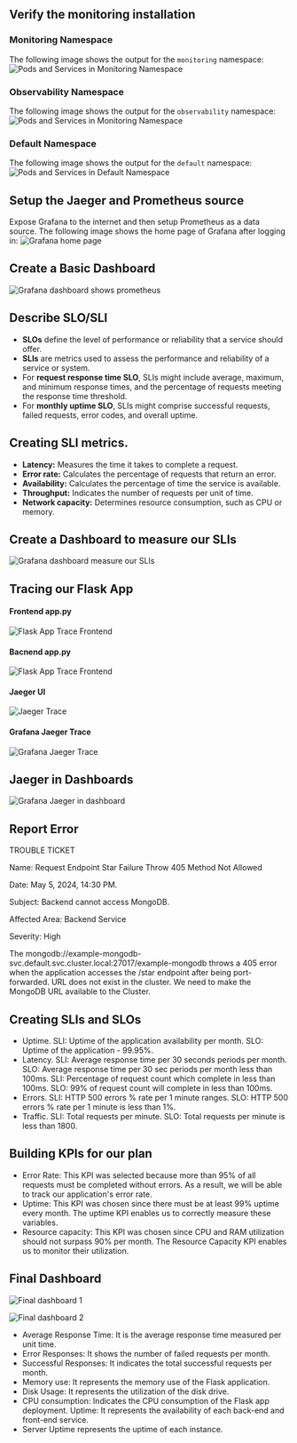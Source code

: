 ## Verify the monitoring installation

### Monitoring Namespace

The following image shows the output for the `monitoring` namespace:
![Pods and Services in Monitoring Namespace](answer-img/get-services-monitoring.png)

### Observability Namespace

The following image shows the output for the `observability` namespace:
![Pods and Services in Monitoring Namespace](answer-img/get-services-obrservability.png)

### Default Namespace

The following image shows the output for the `default` namespace:
![Pods and Services in Default Namespace](answer-img/get-all.png)

## Setup the Jaeger and Prometheus source

Expose Grafana to the internet and then setup Prometheus as a data source. The following image shows the home page of Grafana after logging in:
![Grafana home page](answer-img/fofana.png)

## Create a Basic Dashboard

![Grafana dashboard shows prometheus](answer-img/data-source-prometheus.png)

## Describe SLO/SLI

- **SLOs** define the level of performance or reliability that a service should offer.
- **SLIs** are metrics used to assess the performance and reliability of a service or system.
- For **request response time SLO**, SLIs might include average, maximum, and minimum response times, and the percentage of requests meeting the response time threshold.
- For **monthly uptime SLO**, SLIs might comprise successful requests, failed requests, error codes, and overall uptime.

## Creating SLI metrics.

- **Latency:** Measures the time it takes to complete a request.
- **Error rate:** Calculates the percentage of requests that return an error.
- **Availability:** Calculates the percentage of time the service is available.
- **Throughput:** Indicates the number of requests per unit of time.
- **Network capacity:** Determines resource consumption, such as CPU or memory.

## Create a Dashboard to measure our SLIs

![Grafana dashboard measure our SLIs](answer-img/metric-dashboard.png)

## Tracing our Flask App

#### Frontend app.py

![Flask App Trace Frontend](./answer-img/frontend-app.png)

#### Bacnend app.py

![Flask App Trace Frontend](./answer-img/frontend-app.png)

#### Jaeger UI

![Jaeger Trace](./answer-img/backend-jaeger.png)

#### Grafana Jaeger Trace

![Grafana Jaeger Trace](./answer-img/grafana-jaeger.png)

## Jaeger in Dashboards

![Grafana Jaeger in dashboard](./answer-img/jaeger-dashboard.png)

## Report Error

TROUBLE TICKET

Name: Request Endpoint Star Failure Throw 405 Method Not Allowed

Date: May 5, 2024, 14:30 PM.

Subject: Backend cannot access MongoDB.

Affected Area: Backend Service

Severity: High

The mongodb://example-mongodb-svc.default.svc.cluster.local:27017/example-mongodb throws a 405 error when the application accesses the /star endpoint after being port-forwarded. URL does not exist in the cluster. We need to make the MongoDB URL available to the Cluster.

## Creating SLIs and SLOs

- Uptime. SLI: Uptime of the application availability per month. SLO: Uptime of the application - 99.95%.
- Latency. SLI: Average response time per 30 seconds periods per month. SLO: Average response time per 30 sec periods per month less than 100ms. SLI: Percentage of request count which complete in less than 100ms. SLO: 99% of request count will complete in less than 100ms.
- Errors. SLI: HTTP 500 errors % rate per 1 minute ranges. SLO: HTTP 500 errors % rate per 1 minute is less than 1%.
- Traffic. SLI: Total requests per minute. SLO: Total requests per minute is less than 1800.

## Building KPIs for our plan

- Error Rate: This KPI was selected because more than 95% of all requests must be completed without errors. As a result, we will be able to track our application's error rate.
- Uptime: This KPI was chosen since there must be at least 99% uptime every month. The uptime KPI enables us to correctly measure these variables.
- Resource capacity: This KPI was chosen since CPU and RAM utilization should not surpass 90% per month. The Resource Capacity KPI enables us to monitor their utilization.

## Final Dashboard

![Final dashboard 1](./answer-img/final-dashboard-1.png)

![Final dashboard 2](./answer-img/final-dashboard-2.png)

- Average Response Time: It is the average response time measured per unit time.
- Error Responses: It shows the number of failed requests per month.
- Successful Responses: It indicates the total successful requests per month.
- Memory use: It represents the memory use of the Flask application.
- Disk Usage: It represents the utilization of the disk drive.
- CPU consumption: Indicates the CPU consumption of the Flask app deployment. Uptime: It represents the availability of each back-end and front-end service.
- Server Uptime represents the uptime of each instance.
